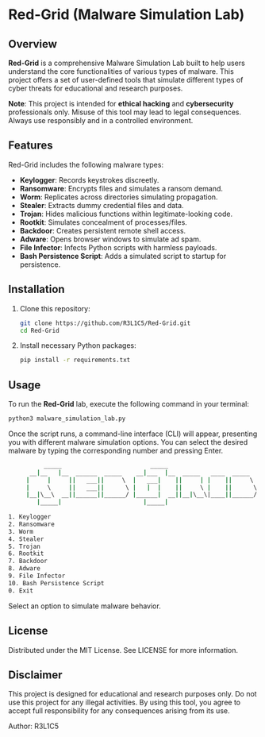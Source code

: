 # **Red-Grid (Malware Simulation Lab)**

## Overview

**Red-Grid** is a comprehensive Malware Simulation Lab built to help users understand the core functionalities of various types of malware. This project offers a set of user-defined tools that simulate different types of cyber threats for educational and research purposes. 

**Note**: This project is intended for **ethical hacking** and **cybersecurity** professionals only. Misuse of this tool may lead to legal consequences. Always use responsibly and in a controlled environment.

## Features

Red-Grid includes the following malware types:

- **Keylogger**: Records keystrokes discreetly.
- **Ransomware**: Encrypts files and simulates a ransom demand.
- **Worm**: Replicates across directories simulating propagation.
- **Stealer**: Extracts dummy credential files and data.
- **Trojan**: Hides malicious functions within legitimate-looking code.
- **Rootkit**: Simulates concealment of processes/files.
- **Backdoor**: Creates persistent remote shell access.
- **Adware**: Opens browser windows to simulate ad spam.
- **File Infector**: Infects Python scripts with harmless payloads.
- **Bash Persistence Script**: Adds a simulated script to startup for persistence.

## Installation

1. Clone this repository:
    ```bash
    git clone https://github.com/R3L1C5/Red-Grid.git
    cd Red-Grid
    ```

2. Install necessary Python packages:
    ```bash
    pip install -r requirements.txt
    ```

## Usage

To run the **Red-Grid** lab, execute the following command in your terminal:
```bash
python3 malware_simulation_lab.py
 ```
Once the script runs, a command-line interface (CLI) will appear, presenting you with different malware simulation options. You can select the desired malware by typing the corresponding number and pressing Enter.
```bash
          _____                         _____                           
      __|__   |__  ______  _____    __|___  |__  _____   ____  _____   
     |     |     ||   ___||     \  |   ___|    ||     | |    ||     \  
     |     \     ||   ___||      \ |   |  |    ||     \ |    ||      \ 
     |__|\__\  __||______||______/ |______|  __||__|\__\|____||______/ 
        |_____|                       |_____|                           
                                      
1. Keylogger  
2. Ransomware  
3. Worm  
4. Stealer  
5. Trojan  
6. Rootkit  
7. Backdoor  
8. Adware  
9. File Infector  
10. Bash Persistence Script  
0. Exit
 ```
Select an option to simulate malware behavior.

## License
Distributed under the MIT License. See LICENSE for more information.

## Disclaimer
This project is designed for educational and research purposes only. Do not use this project for any illegal activities. By using this tool, you agree to accept full responsibility for any consequences arising from its use.

Author: R3L1C5
